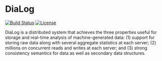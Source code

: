 # DiaLog

[![Build Status](https://amplab.cs.berkeley.edu/jenkins/buildStatus/icon?job=log-store)](https://amplab.cs.berkeley.edu/jenkins/job/log-store/)
[![License](http://img.shields.io/:license-Apache%202-red.svg)](LICENSE)

DiaLog is a distributed system that achieves the three properties useful for storage and real-time analysis of machine-generated data: 
(1) support for storing raw data along with several aggregate statistics at each server; 
(2) millions on concurrent reads and writes at each server; and 
(3) strong consistency semantics for data as well as secondary data structures.
